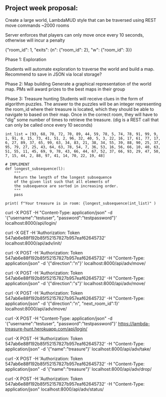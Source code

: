 ## Project week proposal:

Create a large world, LambdaMUD style that can be traversed using REST move commands
  ~2000 rooms

Server enforces that players can only move once every 10 seconds, otherwise will incur a penalty


{"room_id": 1, "exits": {n": {"room_id": 2}, "w": {"room_id": 3}}


Phase 1: Exploration

  Students will automate exploration to traverse the world and build a map. Recommend to save in JSON via local storage?

Phase 2: Map building
  Generate a graphical representation of the world map. PMs will award prizes to the best maps in their group

Phase 3: Treasure hunting
  Students will receive clues in the form of algorithm puzzles. The answer to the puzzles will be an integer representing the room_id where their treasure is located, which they should be able to navigate to based on their map. Once in the correct room, they will have to "dig" some number of times to retrieve the treasure. (dig is a REST call that can only be called once every 10 seconds)

```
int_list = [93, 68, 70, 72, 70, 89, 44, 59, 78, 5, 74, 78, 91, 99, 9, 1, 91, 8, 15, 73, 41, 51, 2, 96, 32, 40, 5, 3, 22, 16, 17, 61, 77, 17, 6, 27, 89, 37, 65, 99, 63, 34, 83, 21, 38, 34, 55, 39, 88, 90, 25, 37, 95, 79, 27, 25, 43, 64, 63, 78, 54, 7, 36, 53, 16, 56, 66, 10, 40, 63, 51, 55, 11, 45, 69, 9, 78, 43, 66, 44, 67, 52, 37, 66, 93, 29, 47, 50, 7, 15, 44, 2, 88, 97, 41, 14, 70, 22, 19, 48]

# IMPLEMENT
def longest_subsequence(l):
    """
    Return the length of the longest subsequence
    of the given list such that all elements of
    the subsequence are sorted in increasing order.
    """
    pass

print( f"Your treasure is in room: {longest_subsequence(int_list)" )
```

curl -X POST -H "Content-Type: application/json" -d '{"username":"testuser", "password":"testpassword"}' localhost:8000/api/login/

curl -X GET -H 'Authorization: Token 547ab6e88f192b85f52157827b957eaf62645732' localhost:8000/api/adv/init/


curl -X POST -H 'Authorization: Token 547ab6e88f192b85f52157827b957eaf62645732' -H "Content-Type: application/json" -d '{"direction":"n"}' localhost:8000/api/adv/move/

curl -X POST -H 'Authorization: Token 547ab6e88f192b85f52157827b957eaf62645732' -H "Content-Type: application/json" -d '{"direction":"s"}' localhost:8000/api/adv/move/

curl -X POST -H 'Authorization: Token 547ab6e88f192b85f52157827b957eaf62645732' -H "Content-Type: application/json" -d '{"direction":"n", "next_room_id":1}' localhost:8000/api/adv/move/



curl -X POST -H "Content-Type: application/json" -d '{"username":"testuser", "password":"testpassword"}' https://lambda-treasure-hunt.herokuapp.com/api/login/

curl -X POST -H 'Authorization: Token 547ab6e88f192b85f52157827b957eaf62645732' -H "Content-Type: application/json" -d '{"name":"treasure"}' localhost:8000/api/adv/take/

curl -X POST -H 'Authorization: Token 547ab6e88f192b85f52157827b957eaf62645732' -H "Content-Type: application/json" -d '{"name":"treasure"}' localhost:8000/api/adv/drop/

curl -X POST -H 'Authorization: Token 547ab6e88f192b85f52157827b957eaf62645732' -H "Content-Type: application/json" localhost:8000/api/adv/status/

